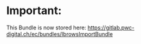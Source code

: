 # Important:

This Bundle is now stored here: https://gitlab.pwc-digital.ch/ec/bundles/IbrowsImportBundle
